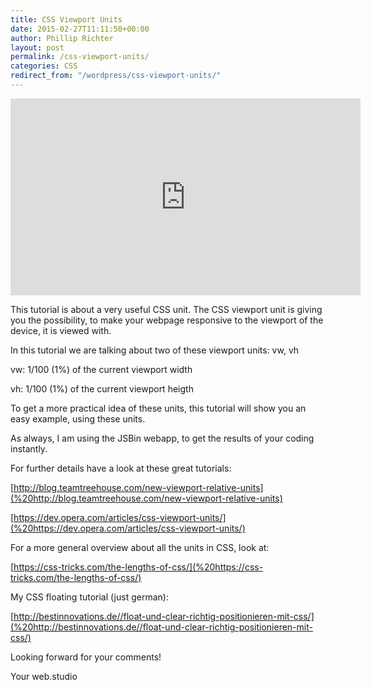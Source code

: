```yaml
---
title: CSS Viewport Units
date: 2015-02-27T11:11:50+00:00
author: Phillip Richter
layout: post
permalink: /css-viewport-units/
categories: CSS
redirect_from: "/wordpress/css-viewport-units/"
---
```

<iframe width="560" height="315" src="https://www.youtube.com/embed/ew4VO7Grzg4?list=UURM8qmFdmBavmM34AMd32Xg" allowfullscreen="allowfullscreen" frameborder="0"></iframe>


This tutorial is about a very useful CSS unit. The CSS viewport unit is giving you the possibility, to make your webpage responsive to the viewport of the device, it is viewed with.

In this tutorial we are talking about two of these viewport units: vw, vh

vw: 1/100 (1%) of the current viewport width
  
vh: 1/100 (1%) of the current viewport heigth

To get a more practical idea of these units, this tutorial will show you an easy example, using these units.

As always, I am using the JSBin webapp, to get the results of your coding instantly.

For further details have a look at these great tutorials:
  
 [http://blog.teamtreehouse.com/new-viewport-relative-units](%20http://blog.teamtreehouse.com/new-viewport-relative-units)
  
 [https://dev.opera.com/articles/css-viewport-units/](%20https://dev.opera.com/articles/css-viewport-units/)

For a more general overview about all the units in CSS, look at:
  
 [https://css-tricks.com/the-lengths-of-css/](%20https://css-tricks.com/the-lengths-of-css/)

My CSS floating tutorial (just german):
  
 [http://bestinnovations.de//float-und-clear-richtig-positionieren-mit-css/](%20http://bestinnovations.de//float-und-clear-richtig-positionieren-mit-css/)

Looking forward for your comments!

Your web.studio
